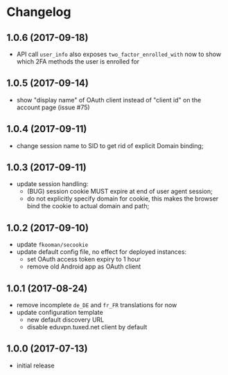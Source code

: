 # Changelog

## 1.0.6 (2017-09-18)
- API call `user_info` also exposes `two_factor_enrolled_with` now to show 
  which 2FA methods the user is enrolled for

## 1.0.5 (2017-09-14)
- show "display name" of OAuth client instead of "client id" on the account 
  page (issue #75)

## 1.0.4 (2017-09-11)
- change session name to SID to get rid of explicit Domain binding;

## 1.0.3 (2017-09-11)
- update session handling:
  - (BUG) session cookie MUST expire at end of user agent session;
  - do not explicitly specify domain for cookie, this makes the 
    browser bind the cookie to actual domain and path;

## 1.0.2 (2017-09-10)
- update `fkooman/secookie`
- update default config file, no effect for deployed instances:
  - set OAuth access token expiry to 1 hour
  - remove old Android app as OAuth client

## 1.0.1 (2017-08-24)
- remove incomplete `de_DE` and `fr_FR` translations for now
- update configuration template
  - new default discovery URL
  - disable eduvpn.tuxed.net client by default

## 1.0.0 (2017-07-13)
- initial release
